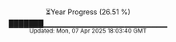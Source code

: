 <p align="center">
⏳Year Progress (26.51 %)<br>
███████▁▁▁▁▁▁▁▁▁▁▁▁▁▁▁▁▁▁▁▁▁▁▁ <br>
<sub>Updated: Mon, 07 Apr 2025 18:03:40 GMT</sub>
</p>

